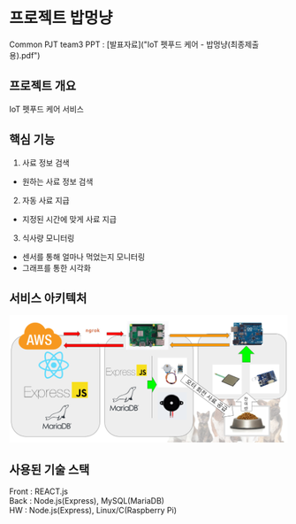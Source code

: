 # 프로젝트 밥멍냥
Common PJT team3
PPT : [발표자료]("IoT 펫푸드 케어 - 밥멍냥(최종제출용).pdf")
## 프로젝트 개요
IoT 펫푸드 케어 서비스

## 핵심 기능
1. 사료 정보 검색  
  - 원하는 사료 정보 검색
2. 자동 사료 지급  
  - 지정된 시간에 맞게 사료 지급
3. 식사량 모니터링  
  - 센서를 통해 얼마나 먹었는지 모니터링
  - 그래프를 통한 시각화
## 서비스 아키텍처
![](architecture.png)  

## 사용된 기술 스택
Front : REACT.js  
Back : Node.js(Express), MySQL(MariaDB)  
HW : Node.js(Express), Linux/C(Raspberry Pi)